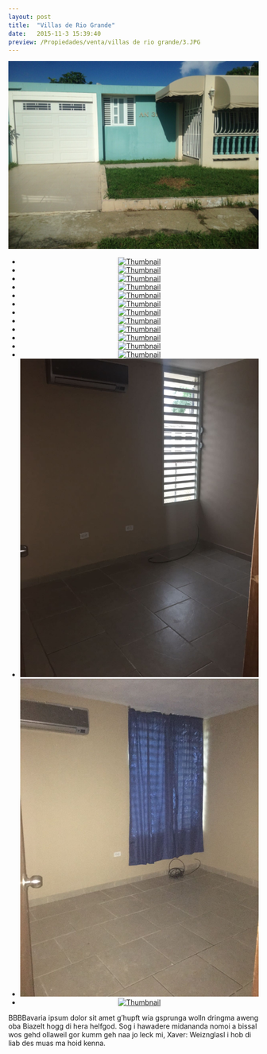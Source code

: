 ```yaml
---
layout: post
title:  "Villas de Rio Grande"
date:   2015-11-3 15:39:40
preview: /Propiedades/venta/villas de rio grande/3.JPG
---
```


<center>
	<div class="mainImg">
		<img src="/Propiedades/venta/villas de rio grande/3.jpg" class="custom">
	</div>
	<!--aqui comienza las fotos pequeñas -->
	<ul class="thumbnails">
	  <li>
	    <a href="/Edweb/Propiedades/venta/villas de rio grande/3.jpg">
	      <img class="tumbnails" src="/Edweb/Propiedades/venta/villas de rio grande/3.jpg" alt="Thumbnail">
	    </a>
	  </li>
	  <li>
	    <a href="/Edweb/Propiedades/venta/villas de rio grande/1.jpg">
	      <img class="tumbnails" src="/Edweb/Propiedades/venta/villas de rio grande/1.jpg" alt="Thumbnail">
	    </a>
	  </li>
	  <li>
	    <a href="/Edweb/Propiedades/venta/villas de rio grande/2.jpg">
	      <img class="tumbnails" src="/Edweb/Propiedades/venta/villas de rio grande/2.jpg" alt="Thumbnail">
	    </a>
	  </li>
	  <li>
	    <a href="/Edweb/Propiedades/venta/villas de rio grande/4.jpg">
	      <img class="tumbnails" src="/Edweb/Propiedades/venta/villas de rio grande/4.jpg" alt="Thumbnail">
	    </a>
	  </li>
	  <li>
	    <a href="/Edweb/Propiedades/venta/villas de rio grande/5.jpg">
	      <img class="tumbnails" src="/Edweb/Propiedades/venta/villas de rio grande/5.jpg" alt="Thumbnail">
	    </a>
	  </li>
	  <li>
	    <a href="/Edweb/Propiedades/venta/villas de rio grande/6.jpg">
	      <img class="tumbnails" src="/Edweb/Propiedades/venta/villas de rio grande/6.jpg" alt="Thumbnail">
	    </a>
	  </li>
	  <li>
	    <a href="/Edweb/Propiedades/venta/villas de rio grande/7.jpg">
	      <img class="tumbnails" src="/Edweb/Propiedades/venta/villas de rio grande/7.jpg" alt="Thumbnail">
	    </a>
	  </li>
	  <li>
	    <a href="/Edweb/Propiedades/venta/villas de rio grande/8.jpg">
	      <img class="tumbnails" src="/Edweb/Propiedades/venta/villas de rio grande/8.jpg" alt="Thumbnail">
	    </a>
	  </li>
	  <li>
	    <a href="/Edweb/Propiedades/venta/villas de rio grande/9.jpg">
	      <img class="tumbnails" src="/Edweb/Propiedades/venta/villas de rio grande/9.jpg" alt="Thumbnail">
	    </a>
	  </li>
	  <li>
	    <a href="/Edweb/Propiedades/venta/villas de rio grande/10.jpg">
	      <img class="tumbnails" src="/Edweb/Propiedades/venta/villas de rio grande/10.jpg" alt="Thumbnail">
	    </a>
	  </li>
	  <li>
	    <a href="/Edweb/Propiedades/venta/villas de rio grande/11.jpg">
	      <img class="tumbnails" src="/Edweb/Propiedades/venta/villas de rio grande/11.jpg" alt="Thumbnail">
	    </a>
	  </li>
	  <li>
	    <a href="/Edweb/Propiedades/venta/villas de rio grande/12.jpg">
	      <img class="tumbnails" src="/Edweb/Propiedades/venta/villas de rio grande/12.jpg" alt="Thumbnail">
	    </a>
	  </li>
	  <li>
	    <a href="/Edweb/Propiedades/venta/villas de rio grande/13.jpg">
	      <img class="tumbnails" src="/Propiedades/venta/villas de rio grande/13.jpg" alt="Thumbnail">
	    </a>
	  </li>
	  <li>
	    <a href="/Edweb/Propiedades/venta/villas de rio grande/14.jpg">
	      <img class="tumbnails" src="/Propiedades/venta/villas de rio grande/14.jpg" alt="Thumbnail">
	    </a>
	  </li>
	  <li>
	    <a href="/Edweb/Propiedades/venta/villas de rio grande/15.jpg">
	      <img class="tumbnails" src="/Edweb/Propiedades/venta/villas de rio grande/15.jpg" alt="Thumbnail">
	    </a>
	  </li>
	</ul>
	<script src="https://ajax.googleapis.com/ajax/libs/jquery/1.9.1/jquery.min.js"></script>
	<script type="text/javascript" src="/js/jquery.simpleGal.js"></script>
	<script>
		$(document).ready(function () {
			$('.thumbnails').simpleGal({
				mainImage: '.custom'
			});
		});
	</script>
</center>

BBBBavaria ipsum dolor sit amet g’hupft wia gsprunga wolln dringma aweng oba Biazelt hogg di hera helfgod. Sog i hawadere midananda nomoi a bissal wos gehd ollaweil gor kumm geh naa jo leck mi, Xaver: Weiznglasl i hob di liab des muas ma hoid kenna.
